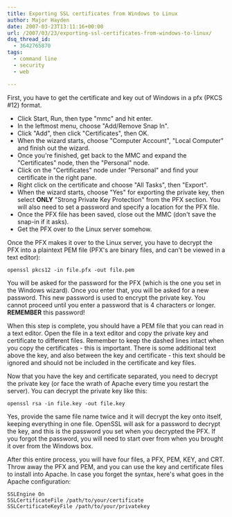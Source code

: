 ```yaml
---
title: Exporting SSL certificates from Windows to Linux
author: Major Hayden
date: 2007-03-23T13:11:16+00:00
url: /2007/03/23/exporting-ssl-certificates-from-windows-to-linux/
dsq_thread_id:
  - 3642765870
tags:
  - command line
  - security
  - web

---
```

First, you have to get the certificate and key out of Windows in a pfx (PKCS #12) format.

* Click Start, Run, then type "mmc" and hit enter.
* In the leftmost menu, choose "Add/Remove Snap In".
* Click "Add", then click "Certificates", then OK.
* When the wizard starts, choose "Computer Account", "Local Computer" and finish out the wizard.
* Once you're finished, get back to the MMC and expand the "Certificates" node, then the "Personal" node.
* Click on the "Certificates" node under "Personal" and find your certificate in the right pane.
* Right click on the certificate and choose "All Tasks", then "Export".
* When the wizard starts, choose "Yes" for exporting the private key, then select **ONLY** "Strong Private Key Protection" from the PFX section. You will also need to set a password and specify a location for the PFX file.
* Once the PFX file has been saved, close out the MMC (don't save the snap-in if it asks).
* Get the PFX over to the Linux server somehow.

Once the PFX makes it over to the Linux server, you have to decrypt the PFX into a plaintext PEM file (PFX's are binary files, and can't be viewed in a text editor):

```
openssl pkcs12 -in file.pfx -out file.pem
```

You will be asked for the password for the PFX (which is the one you set in the Windows wizard). Once you enter that, you will be asked for a new password. This new password is used to encrypt the private key. You cannot proceed until you enter a password that is 4 characters or longer. **REMEMBER** this password!

When this step is complete, you should have a PEM file that you can read in a text editor. Open the file in a text editor and copy the private key and certificate to different files. Remember to keep the dashed lines intact when you copy the certificates - this is important. There is some additional text above the key, and also between the key and certificate - this text should be ignored and should not be included in the certificate and key files.

Now that you have the key and certificate separated, you need to decrypt the private key (or face the wrath of Apache every time you restart the server). You can decrypt the private key like this:

```
openssl rsa -in file.key -out file.key
```

Yes, provide the same file name twice and it will decrypt the key onto itself, keeping everything in one file. OpenSSL will ask for a password to decrypt the key, and this is the password you set when you decrypted the PFX. If you forgot the password, you will need to start over from when you brought it over from the Windows box.

After this entire process, you will have four files, a PFX, PEM, KEY, and CRT. Throw away the PFX and PEM, and you can use the key and certificate files to install into Apache. In case you forget the syntax, here's what goes in the Apache configuration:

```
SSLEngine On
SSLCertificateFile /path/to/your/certificate
SSLCertificateKeyFile /path/to/your/privatekey
```
